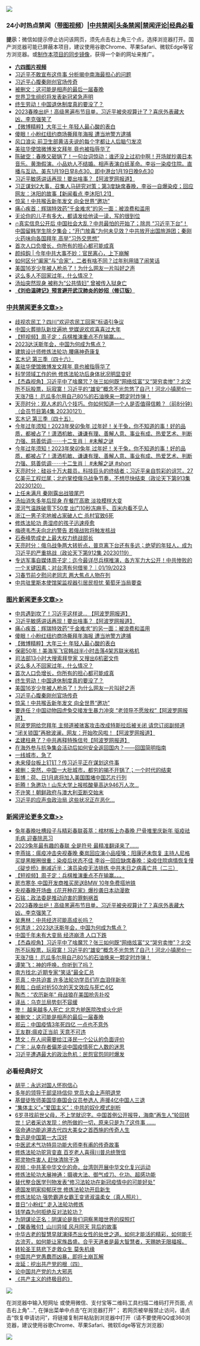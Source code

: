 ![](https://raw.githubusercontent.com/jsvpn/jsproxy/dev/64photo/fqnews-qr.jpg)

<div id="tt">
<h3>24小时热点禁闻（<a href="https://aaa.v2dns.tk/?QAjUl=BgRp5UNKRn&T5Vk=fPVH&Q59Ab=WxGE" target="_blank">带图视频</a>）|<a href="#%E4%B8%AD%E5%85%B1%E7%A6%81%E9%97%BB%E6%9B%B4%E5%A4%9A%E6%96%87%E7%AB%A0">中共禁闻</a>|<a href="#%E5%9B%BE%E7%89%87%E6%96%B0%E9%97%BB%E6%9B%B4%E5%A4%9A%E6%96%87%E7%AB%A0">头条禁闻</a>|<a href="#%E6%96%B0%E9%97%BB%E8%AF%84%E8%AE%BA%E6%9B%B4%E5%A4%9A%E6%96%87%E7%AB%A0">禁闻评论|<a href="#%E5%BF%85%E7%9C%8B%E7%BB%8F%E5%85%B8%E5%A5%BD%E6%96%87">经典必看</a></h3>
<div><b>提示：</b>微信如提示停止访问该网页，须先点击右上角三个点，选择浏览器打开。国产浏览器可能已屏蔽本项目，建议使用谷歌Chrome、苹果Safari、微软Edge等官方浏览器。或<a href="%E5%88%B6%E4%BD%9Cgit%E7%A6%81%E9%97%BB%E9%95%9C%E5%83%8F.md">制作本项目的同步镜像</a>，获得一个新的网址来推广。</div>
<ul>
<li><b><a href="http://d2.v2rss.gq/64.mp4" target="_blank">六四图片视频</a></b></li>
<li><a href="/baitai/20230122/1839358.md">习近平不敢宣布这件事 分析揭中南海最担心的问题</a></li>
<li><a href="/topimagenews/20230122/1839334.md">习近平心腹秦刚创官场传奇</a></li>
<li><a href="/comments/20230122/1839339.md">被删文：这可能是相声的最后一届春晚</a></li>
<li><a href="/cnnews/20230122/1839376.md">世界卫生组织将发表新冠紧急声明</a></li>
<li><a href="/topimagenews/20230122/1839367.md">终生劳动！中国退休制度真的要没了？</a></li>
<li><a href="/comments/20230122/1839424.md">2023春晚出炉！高级黑遍布节目单，习近平被央视算计了？喜庆外表藏大凶，李克强笑了</a></li>
<li><a href="/topimagenews/20230122/1839415.md">【微博精粹】大年三十 年轻人最心酸的表白</a></li>
<li><a href="/topimagenews/20230122/1839440.md">傻眼！小粉红纽约商场撕拜年海报 遭当地警方逮捕</a></li>
<li><a href="/cnnews/20230122/1839442.md">风口浪尖 前卫生部黄洁夫说的每个字都让人后脑勺发凉</a></li>
<li><a href="/cbnews/20230122/1839470.md">美驻华使馆微博发文拜年 竟也被指辱华了</a></li>
<li><a href="/sohnews/20230122/1839508.md">陈破空：春晚又砸锅了！一句台词惊动：谁还没上过初中啊！开场就抄袭日本音乐。黄渤假演。小品劝人不结婚。相声表演白纸革命。李谷一染疫住院。直播与互动。美东1月19日早8点30、即中港台1月19日晚9点30</a></li>
<li><a href="/topimagenews/20230122/1839523.md">习近平敏感讲话再现！要出啥事？【阿波罗网报道】</a></li>
<li><a href="/sohnews/20230122/1839446.md">习正谋划2大事，召集人马研究对策；第3度缺席春晚，李谷一自爆染疫；回应网友：沐阳的故事【新闻看点 李沐阳1.21】</a></li>
<li><a href="/topimagenews/20230122/1839333.md">惊呆！中共喉舌新年发文 向全世界“邀功”</a></li>
<li><a href="/topimagenews/20230122/1839447.md">痛心疾首：辉瑞特效药“千金难求”的另一面：被浪费和滥用</a></li>
<li><a href="/lifebaike/20230122/1839342.md">无论你的儿子有多大，都请发给他读一读，写的很到位</a></li>
<li><a href="/sohnews/20230122/1839468.md">🔥真实信息公开后 中国社会大乱？中共最怕的开始了；除共 “习近平下台”！ 中国留韩学生除夕集会；“开门放毒”为何未见效？中共放开出国旅游团；秦刚火药味向各国拜年 高举“习外交思想”</a></li>
<li><a href="/topimagenews/20230122/1839374.md">首次人口负增长，你所有的担心都可能成真</a></li>
<li><a href="/baitai/20230122/1839467.md">颜纯鈎 | 今年中共大事不妙：官民离心，上下崩解</a></li>
<li><a href="/baitai/20230122/1839497.md">如何区分“阖家”与“合家”，二者有啥不同？过年别用错了闹笑话</a></li>
<li><a href="/topimagenews/20230122/1839366.md">美国16岁少年被人枪杀了！为什么网友一片叫好之声</a></li>
<li><a href="/topimagenews/20230122/1839393.md">这么多人不回家过年，什么情况？</a></li>
<li><a href="/yule/20230122/1839438.md">汤灿突然现身 被称为“公共情妇” 曾被传入狱身亡</a></li>
<li><b><a href="/comments/20200207/1272816.md" target="_blank">《刘伯温碑记》预言避开武汉肺炎的妙招（修订版）</a></b></li>
</ul>
</div>

<div class="catlist">
<h3><a href="/cbnews/" target="_blank">中共禁闻</a><span><a href="/cbnews/" target="_blank" rel="nofollow">更多文章>></a></span></h3>
<ul>
<li><a href="/cbnews/20230123/1839576.md" target="_blank">歧视农民工？四川“欢迎农民工回家”标语引争议</a></li>
<li><a href="/cbnews/20230123/1839550.md" target="_blank">中国火葬排队新坟遍地 党媒说欢欢喜喜过大年</a></li>
<li><a href="/comments/20230123/1839541.md" target="_blank">【短视频】周子定：兵棋推演重点不在输赢。。。</a></li>
<li><a href="/cbnews/20230122/1839520.md" target="_blank">2023达沃斯年会，中国为何成为焦点？</a></li>
<li><a href="/cbnews/20230122/1838872.md" target="_blank">建筑设计师修炼法轮功 腰痛神奇康复</a></li>
<li><a href="/cbnews/20230122/1839478.md" target="_blank">玄木记 第三季（四十六）</a></li>
<li><a href="/cbnews/20230122/1839470.md" target="_blank">美驻华使馆微博发文拜年 竟也被指辱华了</a></li>
<li><a href="/cbnews/20230122/1838873.md" target="_blank">科学领域工作的他 修炼法轮功后身体状况明显变好</a></li>
<li><a href="/comments/20230122/1839407.md" target="_blank">【杰森视角】习近平中了啥魔咒？张三如何既“网络炫富”又“哭穷卖惨”？北交所不玩股票，玩寂寞！习近平的“雄安”概念不光忽悠了自己！河北小镇房价一天涨7倍！ 厄瓜多尔用自己80%的石油换来一颗定时炸弹！</a></li>
<li><a href="/cbnews/20230122/1839309.md" target="_blank">天亮时分：观人术的八个技巧。你如何知道一个人是否值得信赖？（前8分钟）（会员节目第4集 20230121）</a></li>
<li><a href="/cbnews/20230121/1839243.md" target="_blank">玄木记 第三季（四十五）</a></li>
<li><a href="/comments/20230121/1839276.md" target="_blank">今年过年须知！2023年癸卯兔年 过年好！关于兔，你不知道的事！好的品质，都被占了！潇洒机敏、谦谦有理、善解人意、事业有成、热爱艺术、判断力强、慈善低调⋯⋯十二生肖｜ #未解之谜</a></li>
<li><a href="/comments/20230121/1839273.md" target="_blank">今年过年须知！2023年癸卯兔年 过年好！关于兔，你不知道的事！好的品质，都被占了！潇洒机敏、谦谦有理、善解人意、事业有成、热爱艺术、判断力强、慈善低调⋯⋯十二生肖｜ #未解之谜 #short</a></li>
<li><a href="/cbnews/20230121/1839141.md" target="_blank">天亮时分：硅谷十万大裁员，科技巨头的终结者；习近平亲自剪彩的诅咒，27亿美元工程烂尾；北约掌控俄乌战争节奏，不想尽快结束（政论天下第913集 20230120）</a></li>
<li><a href="/cbnews/20230121/1838987.md" target="_blank">上任未满月 秦刚露出战狼尾巴</a></li>
<li><a href="/cbnews/20230121/1838986.md" target="_blank">汤灿消失多年后现身 在餐厅高歌 淡妆模样大变</a></li>
<li><a href="/cbnews/20230121/1838937.md" target="_blank">漠河气温跌破零下50度 出门10秒冻麻手、百米内看不见人</a></li>
<li><a href="/cbnews/20230120/1838901.md" target="_blank">浙江一男子宅地被占家破人亡 杀村官致6死</a></li>
<li><a href="/cbnews/20230120/1838441.md" target="_blank">修炼法轮功 患湿疹的孩子迅速痊愈</a></li>
<li><a href="/cbnews/20230120/1838808.md" target="_blank">梅德韦杰夫向北约警告 若俄战败将触发核战</a></li>
<li><a href="/cbnews/20230120/1838751.md" target="_blank">石泰峰势成史上最大权力统战部长</a></li>
<li><a href="/cbnews/20230120/1838701.md" target="_blank">天亮时分：俄乌战争两大转折点，普京离下台还有多远；绝望的年轻人，成为习近平的严重挑战（政论天下第912集 20230119）</a></li>
<li><a href="/comments/20230120/1838620.md" target="_blank">专访军事自媒体周子定：迄今最详尽兵棋推演，各方军力大公开！中共惨败的一个关键因素；对台湾有何借鉴？｜01/19/2023</a></li>
<li><a href="/cbnews/20230120/1838594.md" target="_blank">习春节前夕慰问老同志 两大焦点人物在列</a></li>
<li><a href="/cbnews/20230120/1838581.md" target="_blank">中共驻里斯本使馆架监视器引居民担忧 葡萄牙当局要查</a></li>

</ul>
</div>
<div class="catlist">
<h3><a href="/topimagenews/" target="_blank">图片新闻</a><span><a href="/topimagenews/" target="_blank" rel="nofollow">更多文章>></a></span></h3>
<ul>
<li><a href="/topimagenews/20230122/1839527.md" target="_blank">中共遇到坎了！习近平这样说&#8230; 【阿波罗网报道】</a></li>
<li><a href="/topimagenews/20230122/1839523.md" target="_blank">习近平敏感讲话再现！要出啥事？【阿波罗网报道】</a></li>
<li><a href="/topimagenews/20230122/1839447.md" target="_blank">痛心疾首：辉瑞特效药“千金难求”的另一面：被浪费和滥用</a></li>
<li><a href="/topimagenews/20230122/1839440.md" target="_blank">傻眼！小粉红纽约商场撕拜年海报 遭当地警方逮捕</a></li>
<li><a href="/topimagenews/20230122/1839415.md" target="_blank">【微博精粹】大年三十 年轻人最心酸的表白</a></li>
<li><a href="/topimagenews/20230122/1839409.md" target="_blank">保密50年！美海军飞官韩战半小时击落4架苏联米格机</a></li>
<li><a href="/topimagenews/20230122/1839401.md" target="_blank">司法部13小时大搜索拜登家 又搜出6机密文件</a></li>
<li><a href="/topimagenews/20230122/1839393.md" target="_blank">这么多人不回家过年，什么情况？</a></li>
<li><a href="/topimagenews/20230122/1839374.md" target="_blank">首次人口负增长，你所有的担心都可能成真</a></li>
<li><a href="/topimagenews/20230122/1839367.md" target="_blank">终生劳动！中国退休制度真的要没了？</a></li>
<li><a href="/topimagenews/20230122/1839366.md" target="_blank">美国16岁少年被人枪杀了！为什么网友一片叫好之声</a></li>
<li><a href="/topimagenews/20230122/1839334.md" target="_blank">习近平心腹秦刚创官场传奇</a></li>
<li><a href="/topimagenews/20230122/1839333.md" target="_blank">惊呆！中共喉舌新年发文 向全世界“邀功”</a></li>
<li><a href="/topimagenews/20230122/1839328.md" target="_blank">要连任？中国动物园虎兔交接发生暴力冲突 “老领导不愿放权”【阿波罗网报道】</a></li>
<li><a href="/topimagenews/20230121/1839214.md" target="_blank">阿波罗网给您拜年 主频道被骇客攻击改成特斯拉后被关闭 请您订阅副频道</a></li>
<li><a href="/topimagenews/20230121/1839169.md" target="_blank">&#8220;闭关锁国&#8221;再掀波澜，网友：开始吹风啦！【阿波罗网报道】</a></li>
<li><a href="/topimagenews/20230121/1839142.md" target="_blank">孟建柱悬了？中共再释特殊信号【阿波罗网报道】</a></li>
<li><a href="/topimagenews/20230121/1839112.md" target="_blank">在海外参与抗争集会活动后如何安全返回国内？——回国简明指南</a></li>
<li><a href="/topimagenews/20230121/1839080.md" target="_blank">一线城市，急了</a></li>
<li><a href="/topimagenews/20230121/1838985.md" target="_blank">未来侵台板上钉钉？传习近平正在谋划这件事</a></li>
<li><a href="/topimagenews/20230120/1838842.md" target="_blank">被删：突然，中国一大批城市，都穷的揭不开锅了；一个时代的结束</a></li>
<li><a href="/topimagenews/20230120/1838789.md" target="_blank">彭博：荷、日1月底将加入美国围堵中国芯片行列</a></li>
<li><a href="/topimagenews/20230120/1838781.md" target="_blank">折腾！急邀功！山东大学上报核酸量高达946万人次…</a></li>
<li><a href="/topimagenews/20230120/1838762.md" target="_blank">不许笑！朝鲜政府与澳大利亚断交始末</a></li>
<li><a href="/topimagenews/20230120/1838750.md" target="_blank">习近平的应声虫政治局 这些状况正在恶化…</a></li>

</ul>
</div>
<div class="catlist">
<h3><a href="/comments/" target="_blank">新闻评论</a><span><a href="/comments/" target="_blank" rel="nofollow">更多文章>></a></span></h3>
<ul>
<li><a href="/comments/20230123/1839569.md" target="_blank">兔年春晚吐槽段子与精彩春联荟萃：棺材板上办春晚 尸骨堆里庆新年 驱疫祛毛病 迎春除恶习</a></li>
<li><a href="/comments/20230123/1839567.md" target="_blank">2023兔年最有趣的春联 全是符号 最精准翻译来了……</a></li>
<li><a href="/comments/20230123/1839560.md" target="_blank">李燕铭：瘟疫冲击央视春晚 秦岚回应演小品哑嗓：阳康还未恢复 主持人尼格买提黑眼圈很重：染疫后状态不佳 李谷一回应缺席春晚：染疫住院病情恢复慢 《碇步桥》删减近半：演员染疫无法排练 中共末日之病毒亡共（二三）</a></li>
<li><a href="/comments/20230123/1839541.md" target="_blank">【短视频】周子定：兵棋推演重点不在输赢。。。</a></li>
<li><a href="/comments/20230122/1839515.md" target="_blank">房市寒冬 中国开发商推买房送BMW 10年免费搭地铁</a></li>
<li><a href="/comments/20230122/1839509.md" target="_blank">央视春晚开场曲《花开种花家》爆抄袭日本动漫歌</a></li>
<li><a href="/comments/20230122/1839426.md" target="_blank">石铭：政法委是推动迫害的罪魁祸首</a></li>
<li><a href="/comments/20230122/1839424.md" target="_blank">2023春晚出炉！高级黑遍布节目单，习近平被央视算计了？喜庆外表藏大凶，李克强笑了</a></li>
<li><a href="/comments/20230122/1839420.md" target="_blank">吴惠林：中共经济可能高成长吗？</a></li>
<li><a href="/comments/20230122/1839419.md" target="_blank">何清涟：2023达沃斯年会，中国为何成为焦点？</a></li>
<li><a href="/comments/20230122/1839418.md" target="_blank">中国千年未有大变局 经济崩溃 人口下跌</a></li>
<li><a href="/comments/20230122/1839407.md" target="_blank">【杰森视角】习近平中了啥魔咒？张三如何既“网络炫富”又“哭穷卖惨”？北交所不玩股票，玩寂寞！习近平的“雄安”概念不光忽悠了自己！河北小镇房价一天涨7倍！ 厄瓜多尔用自己80%的石油换来一颗定时炸弹！</a></li>
<li><a href="/comments/20230122/1839398.md" target="_blank">谭笑飞：神的呼唤，你听到了吗？</a></li>
<li><a href="/comments/20230122/1839397.md" target="_blank">南方找北:近期专家“笑话”最全汇总</a></li>
<li><a href="/comments/20230122/1839396.md" target="_blank">觅真：中共迫害 许多法轮功学员们在血泪伴新年</a></li>
<li><a href="/comments/20230122/1839395.md" target="_blank">赖胜：白纸对折50次的天文效应与死亡4亿</a></li>
<li><a href="/comments/20230122/1839362.md" target="_blank">陶杰：“农历新年” 母战狼在美国抢先扑咬</a></li>
<li><a href="/comments/20230122/1839357.md" target="_blank">译丛：乌克兰局势刻不容缓</a></li>
<li><a href="/comments/20230122/1839346.md" target="_blank">惨！ 越来越多人死亡 北京方舱医院改成火化炉</a></li>
<li><a href="/comments/20230122/1839339.md" target="_blank">被删文：这可能是相声的最后一届春晚</a></li>
<li><a href="/comments/20230122/1839323.md" target="_blank">郑云：中国疫情3年死四亿 一点也不意外</a></li>
<li><a href="/comments/20230122/1839321.md" target="_blank">王友群:瘟疫正当前 天意不可违</a></li>
<li><a href="/comments/20230122/1839320.md" target="_blank">慧文：在人间需要给江泽民一个公认的负面评价</a></li>
<li><a href="/comments/20230122/1839319.md" target="_blank">广宇：从幸存者偏差谈中国疫情死亡人数的迷思</a></li>
<li><a href="/comments/20230122/1839318.md" target="_blank">习近平遭遇最大的政治危机：民怨官怨同时爆发</a></li>

</ul>
</div>

<div class="catlist">
<h3>必看经典好文</h3>
<ul>
<li><a href="/comments/20180624/961987.md" target="_blank">胡平：永远对国人怀抱信心</a></li>
<li><a href="/comments/20210307/1500218.md" target="_blank">多年的领导干部坚持信仰 党员大会上声明退党</a></li>
<li><a href="/taiwannews/20220804/1767098.md" target="_blank">基督徒牧师美国华裔国会议员参选人 声援4亿中国人三退</a></li>
<li><a href="/comments/20201007/1409565.md" target="_blank">“集体主义”+“爱国主义”：中共的奴化模式剖析</a></li>
<li><a href="/comments/20210716/1588420.md" target="_blank">6岁寻找前世父母，不上学就识字。中国首例公开报导，海南“再生人”轮回转世！记者采访发现：他所做的一切，原来只是为了这件事 &#8230;&#8230;</a></li>
<li><a href="/comments/20220105/1674810.md" target="_blank">宿命通功能追溯古代四大美女之首西施的传奇人生</a></li>
<li><a href="/cnnews/20210213/1486568.md" target="_blank">鲁迅是中国第一大汉奸</a></li>
<li><a href="/comments/20210810/1603664.md" target="_blank">中医武术气功特异功能大师李有甫的传奇故事</a></li>
<li><a href="/comments/20210720/1502969.md" target="_blank">修炼法轮功驼背变直 百岁老人喜得川普总统贺信</a></li>
<li><a href="/cbnews/20220508/1730049.md" target="_blank">邪灵物件害人 赶快清除干净</a></li>
<li><a href="/comments/20220119/1681422.md" target="_blank">视频：中共革中华文化的命，台湾则开展中华文化复兴运动</a></li>
<li><a href="/comments/20191203/1234383.md" target="_blank">修炼法轮功大展神通：摄魂大法、御气成刀、化功、超感功能</a></li>
<li><a href="/comments/20210720/1518906.md" target="_blank">替代整合医学刊物发表“修习法轮功在新冠疫情中的可能好处”</a></li>
<li><a href="/comments/20200722/1364497.md" target="_blank">德国发明家抑郁厌世 修炼法轮功开启新生</a></li>
<li><a href="/cbnews/20211127/1658400.md" target="_blank">修炼法轮功 强势霸道女霸王变贤淑温柔女（真人照片）</a></li>
<li><a href="/cbnews/20211123/1656425.md" target="_blank">昔日“小粉红” 走入法轮功修炼</a></li>
<li><a href="/comments/20210123/1473430.md" target="_blank">钱学森为何拒绝反对法轮功？</a></li>
<li><a href="/comments/20201031/1423298.md" target="_blank">为阴谋论正名：阴谋论是我们洞察黑暗世界的探照灯</a></li>
<li><a href="/bannedvideo/20210301/1495768.md" target="_blank">【馨香雅句】山川异域 风月同天 背后的故事</a></li>
<li><a href="/comments/20210420/1529876.md" target="_blank">中华古老的智慧早就演绎杰出女性的处世之道。如何才能活的精彩，如何能千古流芳，如何能让家族昌盛。合乎天道者是最大智慧者，天赐她无限福报。</a></li>
<li><a href="/health/20141127/823595.md" target="_blank">转轮圣王慈悲下走救众生 莫失机缘</a></li>
<li><a href="/comments/20220831/1778527.md" target="_blank">中国共产党愚蠢而凶暴，即将土崩瓦解</a></li>
<li><a href="/comments/20200930/1405812.md" target="_blank">龙延：挖出共产党的根（四）</a></li>
<li><a href="/comments/20200717/1361899.md" target="_blank">论中国共产党的九大邪恶</a></li>
<li><a href="/bookwiki/20171120/858084.md" target="_blank">《共产主义的终极目的》</a></li>

</ul>
</div>

![](https://raw.githubusercontent.com/jsvpn/jsproxy/dev/64photo/fqnews-qr.jpg)

在浏览器中输入短网址 或使用微信、支付宝等二维码工具扫描二维码打开页面, 点击右上角"...", 在弹出菜单中点击“在浏览器打开”； 若网页被举报禁止访问，请点击“恢复申请访问”，将链接复制并粘贴到浏览器中打开（请不要使用QQ或360浏览器，建议使用谷歌Chrome、苹果Safari、微软Edge等官方浏览器）

![](https://raw.githubusercontent.com/jsvpn/jsproxy/dev/64photo/wx.jpg)